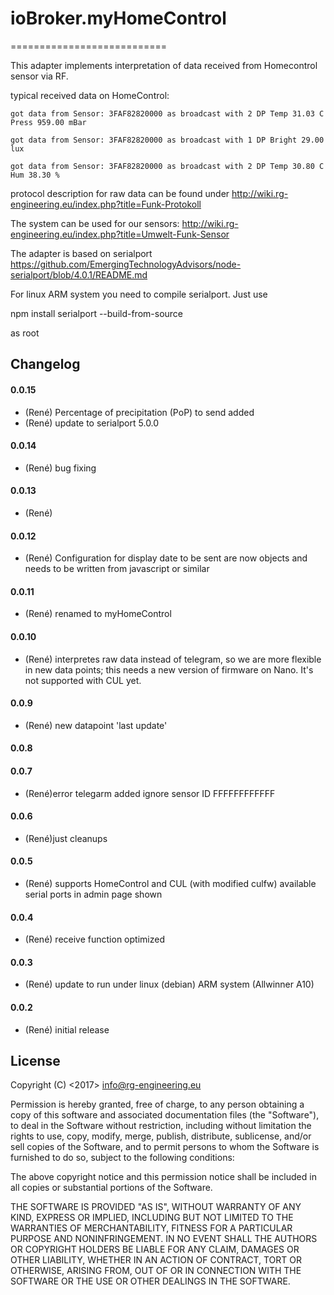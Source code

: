 
# ioBroker.myHomeControl
===========================


This adapter implements interpretation of data received from Homecontrol sensor via RF.

 typical received data on HomeControl:
 	
	got data from Sensor: 3FAF82820000 as broadcast with 2 DP Temp 31.03 C Press 959.00 mBar
		
	got data from Sensor: 3FAF82820000 as broadcast with 1 DP Bright 29.00 lux
	
	got data from Sensor: 3FAF82820000 as broadcast with 2 DP Temp 30.80 C Hum 38.30 %

protocol description for raw data can be found under
http://wiki.rg-engineering.eu/index.php?title=Funk-Protokoll

The system can be used for our sensors:
http://wiki.rg-engineering.eu/index.php?title=Umwelt-Funk-Sensor

 
The adapter is based on serialport 
https://github.com/EmergingTechnologyAdvisors/node-serialport/blob/4.0.1/README.md

For linux ARM system you need to compile serialport.
Just use 

 npm install serialport --build-from-source

as root

## Changelog

#### 0.0.15
* (René) Percentage of precipitation (PoP) to send added
* (René) update to serialport 5.0.0

#### 0.0.14
* (René) bug fixing

#### 0.0.13
* (René) 

#### 0.0.12
* (René) Configuration for display
	date to be sent are now objects and needs to be written from javascript or similar

#### 0.0.11
* (René) renamed to myHomeControl

#### 0.0.10
* (René) interpretes raw data instead of telegram, so we are more flexible in new data points; this needs a new version of firmware on Nano. It's not supported with CUL yet.

#### 0.0.9
* (René) new datapoint 'last update'

#### 0.0.8

#### 0.0.7
* (René)error telegarm added
		ignore sensor ID FFFFFFFFFFFF

#### 0.0.6
* (René)just cleanups

#### 0.0.5
* (René) supports HomeControl and CUL (with modified culfw)
		 available serial ports in admin page shown

#### 0.0.4
* (René) receive function optimized

#### 0.0.3
* (René) update to run under linux (debian) ARM system (Allwinner A10)

#### 0.0.2
* (René) initial release

## License


Copyright (C) <2017>  <info@rg-engineering.eu>

Permission is hereby granted, free of charge, to any person obtaining a copy of this software and associated documentation files (the "Software"), to deal in the Software without restriction, including without limitation the rights to use, copy, modify, merge, publish, distribute, sublicense, and/or sell copies of the Software, and to permit persons to whom the Software is furnished to do so, subject to the following conditions:

The above copyright notice and this permission notice shall be included in all copies or substantial portions of the Software.

THE SOFTWARE IS PROVIDED "AS IS", WITHOUT WARRANTY OF ANY KIND, EXPRESS OR IMPLIED, INCLUDING BUT NOT LIMITED TO THE WARRANTIES OF MERCHANTABILITY, FITNESS FOR A PARTICULAR PURPOSE AND NONINFRINGEMENT. IN NO EVENT SHALL THE AUTHORS OR COPYRIGHT HOLDERS BE LIABLE FOR ANY CLAIM, DAMAGES OR OTHER LIABILITY, WHETHER IN AN ACTION OF CONTRACT, TORT OR OTHERWISE, ARISING FROM, OUT OF OR IN CONNECTION WITH THE SOFTWARE OR THE USE OR OTHER DEALINGS IN THE SOFTWARE.
